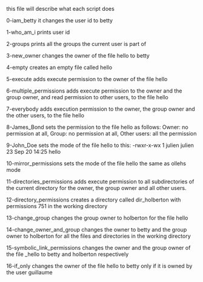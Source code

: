 this file will describe what each script does

0-iam_betty it changes the user id to betty

1-who_am_i prints user id

2-groups prints all the groups the current user is part of 

3-new_owner  changes the owner of the file hello to betty

4-empty creates an empty file called hello

5-execute adds execute permission to the owner of the file hello

6-multiple_permissions adds execute permission to the owner and the group owner, and read permission to other users, to the file hello

7-everybody adds execution permission to the owner, the group owner and the other users, to the file hello

8-James_Bond sets the permission to the file hello as follows: Owner: no permission at all, Group: no permission at all, Other users: all the permission

9-John_Doe sets the mode of the file hello to this: -rwxr-x-wx 1 julien julien 23 Sep 20 14:25 hello

10-mirror_permissions sets the mode of the file hello the same as ollehs mode

11-directories_permissions adds execute permission to all subdirectories of the current directory for the owner, the group owner and all other users.

12-directory_permissions creates a directory called dir_holberton with permissions 751 in the working directory

13-change_group changes the group owner to holberton for the file hello

14-change_owner_and_group changes the owner to betty and the group owner to holberton for all the files and directories in the working directory

15-symbolic_link_permissions changes the owner and the group owner of the file _hello to betty and holberton respectively

16-if_only changes the owner of the file hello to betty only if it is owned by the user guillaume

